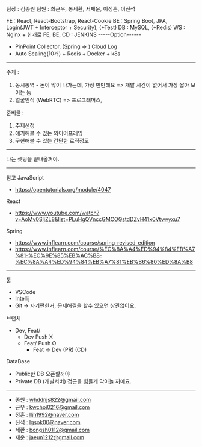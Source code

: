 팀장 : 김종원
팀원 : 최근우, 봉세환, 서재운, 이정훈, 이진석

FE : React, React-Bootstrap, React-Cookie
BE : Spring Boot, JPA, Login(JWT + Interceptor + Security), (+Test)
DB : MySQL, (+Redis)
WS : Nginx + 한개로 FE, BE,
CD : JENKINS
-----Option------

- PinPoint Collector, (Spring => ) Cloud Log
- Auto Scaling(10개) + Redis + Docker + k8s

---

주제 :

1. 동시통역 - 돈이 많이 나가는데, 가장 만만해요
   => 개발 시간이 없어서 가장 짧아 보이는 놈
2. 얼굴인식 (WebRTC)
   => 프로그래머스,

준비물 :

1. 주제선정
2. 얘기해볼 수 있는 와이어프레임
3. 구현해볼 수 있는 간단한 로직정도

---

나는 셋팅을 끝내올꺼야.

---

참고
JavaScript

- https://opentutorials.org/module/4047

React

- https://www.youtube.com/watch?v=AoMv0SIjZL8&list=PLuHgQVnccGMCOGstdDZvH41x0Vtvwyxu7

Spring

- https://www.inflearn.com/course/spring_revised_edition
- https://www.inflearn.com/course/%EC%8A%A4%ED%94%84%EB%A7%81-%EC%9E%85%EB%AC%B8-%EC%8A%A4%ED%94%84%EB%A7%81%EB%B6%80%ED%8A%B8

---

툴

- VSCode
- Intellij
- Git -> 자기편한거, 문제해결을 할수 있으면 상관없어요.

브랜치

- Dev, Feat/
  - Dev Push X
  - Feat/ Push O
    - Feat -> Dev (PR) (CD)

DataBase

- Public한 DB 오픈할꺼야
- Private DB (개발서버) 접근을 힘들게 막아놀 꺼에요.

---

- 종원 : whddnjs822@gmail.com
- 근우 : kwchoi0216@gmail.com
- 정훈 : lljh1992@naver.com
- 진석 : lgsok00@naver.com
- 세환 : bongsh0112@gmail.com
- 재운 : jaeun1212@gmail.com
